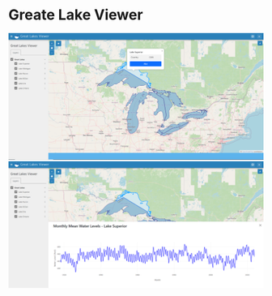 # Greate Lake Viewer

![image-app](./images/greaet_lakes_viewer.PNG)
![image-plot](./images/greaet_lakes_viewer-plot.PNG)
